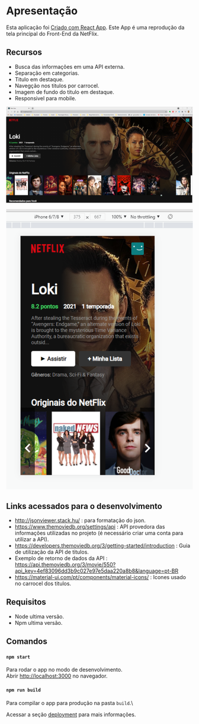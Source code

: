 # Apresentação

Esta aplicação foi [Criado com React App](https://github.com/facebook/create-react-app).
Este App é uma reprodução da tela principal do Front-End da NetFlix.

## Recursos

* Busca das informações em uma API externa.
* Separação em categorias.
* Titulo em destaque.
* Navegção nos titulos por carrocel.
* Imagem de fundo do titulo em destaque.
* Responsivel para mobile.

![VersaoDesktop](images/netflixclone.PNG)

![TelaDashboard](images/netflixclonemobile.PNG)


## Links acessados para o desenvolvimento

* http://jsonviewer.stack.hu/ : para formatação do json.
* https://www.themoviedb.org/settings/api : API provedora das informações utilizadas no projeto (é necessário criar uma conta para utilizar a API).
* https://developers.themoviedb.org/3/getting-started/introduction : Guia de utilização da API de titulos.
* Exemplo de retorno de dados da API : https://api.themoviedb.org/3/movie/550?api_key=4ef83096dd3b9c027e97e5daa220a8b8&language=pt-BR
* https://material-ui.com/pt/components/material-icons/ : Icones usado no carrocel dos titulos.


## Requisitos

* Node ultima versão.
* Npm ultima versão.


## Comandos


#### `npm start`

Para rodar o app no modo de desenvolvimento.\
Abrir [http://localhost:3000](http://localhost:3000) no navegador.


#### `npm run build`

Para compilar o app para produção na pasta `build`.\

Acessar a seção [deployment](https://facebook.github.io/create-react-app/docs/deployment) para mais informações.
